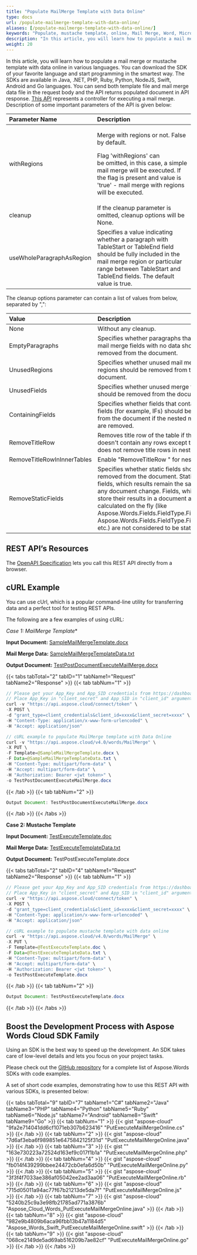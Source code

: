 ```yaml
---
title: "Populate MailMerge Template with Data Online"
type: docs
url: /populate-mailmerge-template-with-data-online/
aliases: [/populate-mailmerge-template-with-data-online/]
keywords: "Populate, mustache template, online, Mail Merge, Word, Microsoft Word, Java, .NET, PHP, Ruby, Python, NodeJS, Swift, Android ,Go"
description: "In this article, you will learn how to populate a mail merge or mustache template with data online in various languages. You can download the SDK of your favorite language and start programming in the smartest way. The SDKs are available in Java, .NET, PHP, Ruby, Python, NodeJS, Swift, Android and Go languages."
weight: 20
---
```


In this article, you will learn how to populate a mail merge or mustache template with data online in various languages. You can download the SDK of your favorite language and start programming in the smartest way. The SDKs are available in Java, .NET, PHP, Ruby, Python, NodeJS, Swift, Android and Go languages. You can send both template file and mail merge data file in the request body and the API returns populated document in API response. [This API](https://apireference.aspose.cloud/words/#/MailMerge/ExecuteMailMergeOnline) represents a controller for executing a mail merge. Description of some important parameters of the API is given below:

|Parameter Name|Description|
| :- | :- |
|withRegions|<p>Merge with regions or not. False by default.</p><p>Flag 'withRegions' can be omitted, in this case, a simple mail merge will be executed. If the flag is present and value is 'true' - mail merge with regions will be executed.</p>|
|cleanup|If the cleanup parameter is omitted, cleanup options will be None.|
|useWholeParagraphAsRegion|Specifies a value indicating whether a paragraph with TableStart or TableEnd field should be fully included in the mail merge region or particular range between TableStart and TableEnd fields. The default value is true.|
The cleanup options parameter can contain a list of values from below, separated by ",":

|Value|Description|
| :- | :- |
|None|Without any cleanup.|
|EmptyParagraphs|Specifies whether paragraphs that contained mail merge fields with no data should be removed from the document.|
|UnusedRegions|Specifies whether unused mail merge regions should be removed from the document.|
|UnusedFields|Specifies whether unused merge fields should be removed from the document.|
|ContainingFields|Specifies whether fields that contain merge fields (for example, IFs) should be removed from the document if the nested merge fields are removed.|
|RemoveTitleRow|Removes title row of the table if this table doesn't contain any rows except title row. It does not remove title rows in nested tables.|
|RemoveTitleRowInInnerTables|Enable "RemoveTitleRow " for nested tables.|
|RemoveStaticFields|Specifies whether static fields should be removed from the document. Static fields are fields, which results remain the same upon any document change. Fields, which do not store their results in a document and are calculated on the fly (like Aspose.Words.Fields.FieldType.FieldListNum, Aspose.Words.Fields.FieldType.FieldSymbol, etc.) are not considered to be static.|

## REST API’s Resources

The [OpenAPI Specification](https://apireference.aspose.cloud/words/#/MailMerge/ExecuteMailMergeOnline) lets you call this REST API directly from a browser.

## cURL Example

You can use cUrl, which is a popular command-line utility for transferring data and a perfect tool for testing REST APIs.

The following are a few examples of using cURL:

*Case 1: MailMerge Template**

**Input Document:** [SampleMailMergeTemplate.docx](attachments/884946/1180099.docx)

**Mail Merge Data:** [SampleMailMergeTemplateData.txt](attachments/884946/1180097.txt)

**Output Document:** [TestPostDocumentExecuteMailMerge.docx](attachments/884946/8028163.docx)

{{< tabs tabTotal="2" tabID="1" tabName1="Request" tabName2="Response" >}}
{{< tab tabNum="1" >}}

```JAVA
// Please get your App_Key and App_SID credentials from https://dashboard.aspose.cloud/#/apps.
// Place App_Key in "client_secret" and App_SID in "client_id" argument.
curl -v "https://api.aspose.cloud/connect/token" \
-X POST \
-d "grant_type=client_credentials&client_id=xxxx&client_secret=xxxx" \
-H "Content-Type: application/x-www-form-urlencoded" \
-H "Accept: application/json"

// cURL example to populate MailMerge template with Data Online
curl -v "https://api.aspose.cloud/v4.0/words/MailMerge" \
-X PUT \
-F Template=@SampleMailMergeTemplate.docx \
-F Data=@SampleMailMergeTemplateData.txt \
-H "Content-Type: multipart/form-data" \
-H "Accept: multipart/form-data" \
-H "Authorization: Bearer <jwt token>" \
-o TestPostDocumentExecuteMailMerge.docx
```

{{< /tab >}}
{{< tab tabNum="2" >}}

```JAVA
Output Document: TestPostDocumentExecuteMailMerge.docx
```

{{< /tab >}}
{{< /tabs >}}

**Case 2: Mustache Template**

**Input Document:** [TestExecuteTemplate.doc](attachments/884965/7209026.doc)

**Mail Merge Data:** [TestExecuteTemplateData.txt](attachments/884965/7209027.txt)

**Output Document:** TestPostExecuteTemplate.docx

{{< tabs tabTotal="2" tabID="4" tabName1="Request" tabName2="Response" >}}
{{< tab tabNum="1" >}}

```JAVA
// Please get your App_Key and App_SID credentials from https://dashboard.aspose.cloud/#/apps.
// Place App_Key in "client_secret" and App_SID in "client_id" argument.
curl -v "https://api.aspose.cloud/connect/token" \
-X POST \
-d "grant_type=client_credentials&client_id=xxxx&client_secret=xxxx" \
-H "Content-Type: application/x-www-form-urlencoded" \
-H "Accept: application/json"

// cURL example to populate mustache template with data online
curl -v "https://api.aspose.cloud/v4.0/words/MailMerge" \
-X PUT \
-F Template=@TestExecuteTemplate.doc \
-F Data=@TestExecuteTemplateData.txt \
-H "Content-Type: multipart/form-data" \
-H "Accept: multipart/form-data" \
-H "Authorization: Bearer <jwt token>" \
-o TestPostExecuteTemplate.docx
```

{{< /tab >}}
{{< tab tabNum="2" >}}

```JAVA
Output Document: TestPostExecuteTemplate.docx
```

{{< /tab >}}
{{< /tabs >}}

## Boost the Development Process with Aspose Words Cloud SDK Family

Using an SDK is the best way to speed up the development. An SDK takes care of low-level details and lets you focus on your project tasks.

Please check out the [GitHub repository](https://github.com/aspose-words-cloud) for a complete list of Aspose.Words SDKs with code examples.

A set of short code examples, demonstrating how to use this REST API with various SDKs, is presented below:

{{< tabs tabTotal="9" tabID="7" tabName1="C#" tabName2="Java" tabName3="PHP" tabName4="Python" tabName5="Ruby" tabName6="Node.js" tabName7="Android" tabName8="Swift" tabName9="Go" >}}
{{< tab tabNum="1" >}}
{{< gist "aspose-cloud" "9fa2e714041dd6cf1071eb307b623416" "PutExecuteMailMergeOnline.cs" >}}
{{< /tab >}}
{{< tab tabNum="2" >}}
{{< gist "aspose-cloud" "7d6af3eba6f989851e6475842125f31d" "PutExecuteMailMergeOnline.java" >}}
{{< /tab >}}
{{< tab tabNum="3" >}}
{{< gist "" "163e730223a72524d163ef9c017f1b1a" "PutExecuteMailMergeOnline.php" >}}
{{< /tab >}}
{{< tab tabNum="4" >}}
{{< gist "aspose-cloud" "fb014f439299bbee24472cb0efa6d50b" "PutExecuteMailMergeOnline.py" >}}
{{< /tab >}}
{{< tab tabNum="5" >}}
{{< gist "aspose-cloud" "3f3f4f7033ae386af05042ee2ad3aa06" "PutExecuteMailMergeOnline.rb" >}}
{{< /tab >}}
{{< tab tabNum="6" >}}
{{< gist "aspose-cloud" "715d05011a94ac77f67b21213de5da7f" "PutExecuteMailMergeOnline.js" >}}
{{< /tab >}}
{{< tab tabNum="7" >}}
{{< gist "aspose-cloud" "5240b25c9a3e98fb21785ad771a3876b" "Aspose_Cloud_Words_PutExecuteMailMergeOnline.java" >}}
{{< /tab >}}
{{< tab tabNum="8" >}}
{{< gist "aspose-cloud" "982e9b4809b6aca96fbb13b47a1184d5" "Aspose_Words_Swift_PutExecuteMailMergeOnline.swift" >}}
{{< /tab >}}
{{< tab tabNum="9" >}}
{{< gist "aspose-cloud" "068ce2149de5ad69ab516209b7ae82cf" "PutExecuteMailMergeOnline.go" >}}
{{< /tab >}}
{{< /tabs >}}

